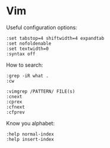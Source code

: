 # Vim

Useful configuration options:

```
:set tabstop=4 shiftwidth=4 expandtab
:set nofoldenable
:set textwidth=0
:syntax off
```

How to search:

```
:grep -iR what .
:cw
```

```
:vimgrep /PATTERN/ FILE(s)
:cnext
:cprex
:cfnext
:cfprev
```

Know you alphabet:

```
:help normal-index
:help insert-index
```
